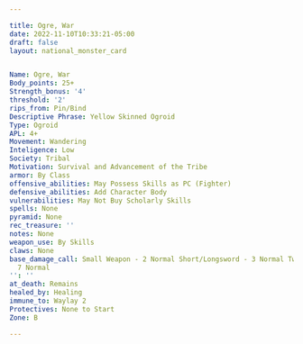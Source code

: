 ```yaml
---

title: Ogre, War
date: 2022-11-10T10:33:21-05:00
draft: false
layout: national_monster_card


Name: Ogre, War
Body_points: 25+
Strength_bonus: '4'
threshold: '2'
rips_from: Pin/Bind
Descriptive Phrase: Yellow Skinned Ogroid
Type: Ogroid
APL: 4+
Movement: Wandering
Inteligence: Low
Society: Tribal
Motivation: Survival and Advancement of the Tribe
armor: By Class
offensive_abilities: May Possess Skills as PC (Fighter)
defensive_abilities: Add Character Body
vulnerabilities: May Not Buy Scholarly Skills
spells: None
pyramid: None
rec_treasure: ''
notes: None
weapon_use: By Skills
claws: None
base_damage_call: Small Weapon - 2 Normal Short/Longsword - 3 Normal Two Handed -
  7 Normal
'': ''
at_death: Remains
healed_by: Healing
immune_to: Waylay 2
Protectives: None to Start
Zone: B

---
```

